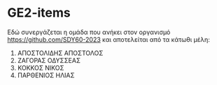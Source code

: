 # GE2-items
Εδώ συνεργάζεται η ομάδα που ανήκει στον οργανισμό https://github.com/SDY60-2023 και αποτελείται από τα κάτωθι μέλη:
1. ΑΠΟΣΤΟΛΙΔΗΣ ΑΠΟΣΤΟΛΟΣ
2. ΖΑΓΟΡΑΣ ΟΔΥΣΣΕΑΣ
3. ΚΟΚΚΟΣ ΝΙΚΟΣ
4. ΠΑΡΘΕΝΙΟΣ ΗΛΙΑΣ
   
